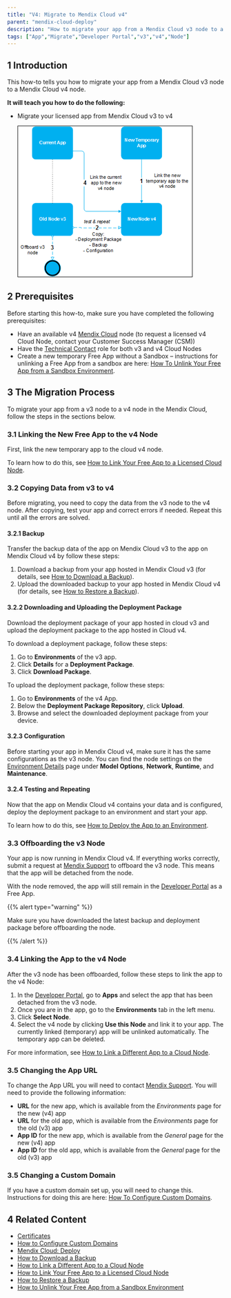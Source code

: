 ```yaml
---
title: "V4: Migrate to Mendix Cloud v4"
parent: "mendix-cloud-deploy"
description: "How to migrate your app from a Mendix Cloud v3 node to a Mendix Cloud v4 node."
tags: ["App","Migrate","Developer Portal","v3","v4","Node"]
---
```


## 1 Introduction

This how-to tells you how to migrate your app from a Mendix Cloud v3 node to a Mendix Cloud v4 node.

**It will teach you how to do the following:**

*   Migrate your licensed app from Mendix Cloud v3 to v4

    ![](attachments/migrating-to-v4/migratev4.png)

## 2 Prerequisites

Before starting this how-to, make sure you have completed the following prerequisites:

*  Have an available v4 [Mendix Cloud](mendix-cloud-deploy) node (to request a licensed v4 Cloud Node, contact your Customer Success Manager (CSM))
* Have the [Technical Contact](/developerportal/company-app-roles/technical-contact) role for both v3 and v4 Cloud Nodes
* Create a new temporary Free App without a Sandbox – instructions for unlinking a Free App from a sandbox are here: [How To Unlink Your Free App from a Sandbox Environment](how-to-unlink-sandbox).

## 3 The Migration Process

To migrate your app from a v3 node to a v4 node in the Mendix Cloud, follow the steps in the sections below.

### 3.1 Linking the New Free App to the v4 Node

First, link the new temporary app to the cloud v4 node.

To learn how to do this, see [How to Link Your Free App to a Licensed Cloud Node](how-to-link-app-to-node).

### 3.2 Copying Data from v3 to v4

Before migrating, you need to copy the data from the v3 node to the v4 node. After copying, test your app and correct errors if needed. Repeat this until all the errors are solved.

#### 3.2.1 Backup

Transfer the backup data of the app on Mendix Cloud v3 to the app on Mendix Cloud v4 by follow these steps:

1. Download a backup from your app hosted in Mendix Cloud v3 (for details, see [How to Download a Backup](/developerportal/operate/how-to-download-a-backup)).
2. Upload the downloaded backup to your app hosted in Mendix Cloud v4 (for details, see [How to Restore a Backup](/developerportal/operate/how-to-restore-a-backup)).

#### 3.2.2 Downloading and Uploading the Deployment Package

Download the deployment package of your app hosted in cloud v3 and upload the deployment package to the app hosted in Cloud v4.

To download a deployment package, follow these steps:

1. Go to **Environments** of the v3 app.
2. Click **Details** for a **Deployment Package**.
3. Click **Download Package**.

To upload the deployment package, follow these steps:

1. Go to **Environments** of the v4 App.
2. Below the **Deployment Package Repository**, click **Upload**.
3. Browse and select the downloaded deployment package from your device.

#### 3.2.3 Configuration

Before starting your app in Mendix Cloud v4, make sure it has the same configurations as the v3 node. You can find the node settings on the [Environment Details](environments-details) page under **Model Options**, **Network**, **Runtime**, and **Maintenance**.

#### 3.2.4 Testing and Repeating

Now that the app on Mendix Cloud v4 contains your data and is configured, deploy the deployment package to an environment and start your app.

To learn how to do this, see [How to Deploy the App to an Environment](mendix-cloud-deploy#4-deploy-the-app-to-an-environment).

### 3.3 Offboarding the v3 Node

Your app is now running in Mendix Cloud v4. If everything works correctly, submit a request at [Mendix Support](https://support.mendix.com) to offboard the v3 node. This means that the app will be detached from the node.

With the node removed, the app will still remain in the [Developer Portal](http://home.mendix.com) as a Free App.

{{% alert type="warning" %}}

Make sure you have downloaded the latest backup and deployment package before offboarding the node.

{{% /alert %}}

### 3.4 Linking the App to the v4 Node

After the v3 node has been offboarded, follow these steps to link the app to the v4 Node:

1.  In the [Developer Portal](http://home.mendix.com), go to **Apps** and select the app that has been detached from the v3 node.
2.  Once you are in the app, go to the **Environments** tab in the left menu.
3.  Click **Select Node**.
4.  Select the v4 node by clicking **Use this Node** and link it to your app. The currently linked (temporary) app will be unlinked automatically. The temporary app can be deleted.

For more information, see [How to Link a Different App to a Cloud Node](how-to-link-a-different-app-to-a-node).

### 3.5 Changing the App URL

To change the App URL you will need to contact [Mendix Support](https://support.mendix.com). You will need to provide the following information:

* **URL** for the new app, which is available from the *Environments* page for the new (v4) app
* **URL** for the old app, which is available from the *Environments* page for the old (v3) app
* **App ID** for the new app, which is available from the *General* page for the new (v4) app
* **App ID** for the old app, which is available from the *General* page for the old (v3) app

### 3.5 Changing a Custom Domain

If you have a custom domain set up, you will need to change this. Instructions for doing this are here: [How To Configure Custom Domains](custom-domains).

## 4 Related Content

*   [Certificates](certificates)
*   [How to Configure Custom Domains](custom-domains)
*   [Mendix Cloud: Deploy](mendix-cloud-deploy)
*   [How to Download a Backup](/developerportal/operate/how-to-download-a-backup)
*   [How to Link a Different App to a Cloud Node](how-to-link-a-different-app-to-a-node)
*   [How to Link Your Free App to a Licensed Cloud Node](how-to-link-app-to-node)
*   [How to Restore a Backup](/developerportal/operate/how-to-restore-a-backup)
*   [How to Unlink Your Free App from a Sandbox Environment](how-to-unlink-sandbox)
